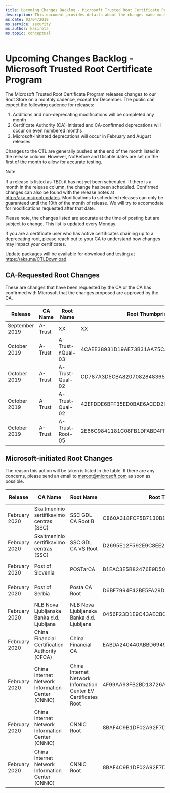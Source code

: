 ```yaml
---
title: Upcoming Changes Backlog - Microsoft Trusted Root Certificate Program
description: This document provides details about the changes made monthly to the root store.
ms.date: 03/04/2019
ms.service: security
ms.author: kasirota
ms.topic: conceptual
---
```


# Upcoming Changes Backlog - Microsoft Trusted Root Certificate Program

The Microsoft Trusted Root Certificate Program releases changes to our Root Store on a monthly cadence, except for December. The public can expect the following cadence for releases: 
1.	Additions and non-deprecating modifications will be completed any month
2.	Certificate Authority (CA)-initiated and CA-confirmed deprecations will occur on even numbered months
3.	Microsoft-initiated deprecations will occur in February and August releases

Changes to the CTL are generally pushed at the end of the month listed in the release column. However, NotBefore and Disable dates are set on the first of the month to allow for accurate testing.
 
 
 > [!NOTE]
 > If a release is listed as TBD, it has not yet been scheduled. If there is a month in the release column, the change has been scheduled. Confirmed changes can also be found with the release notes at <http://aka.ms/rootupdates>. 
 > Modifications to scheduled releases can only be guaranteed until the 10th of the month of release. We will try to accomodate for modifications requested after that date.


Please note, the changes listed are accurate at the time of posting but are subject to change. This list is updated every Monday. 

If you are a certificate user who has active certificates chaining up to a deprecating root,  please reach out to your CA to understand how changes may impact your certificates. 

Update packages will be available for download and testing at <https://aka.ms/CTLDownload> 

## CA-Requested Root Changes 
These are changes that have been requested by the CA or the CA has confirmed with Microsoft that the changes proposed are approved by the CA. 

| Release |	CA Name 	| Root Name | Root Thumbprint | Type of Change | Notes | 
|---|---|---|---|---|---|
| September 2019 | A-Trust | XX | XX | Add |  |
| October 2019 | A-Trust | A-Trust-nQual-03 | 4CAEE38931D19AE73B31AA75CA33D621290FA75E | NotBefore |  |
| October 2019 | A-Trust | A-Trust-Qual-02 | CD787A3D5CBA8207082848365E9ACDE9683364D8 | NotBefore |  |
| October 2019 | A-Trust | A-Trust-Qual-02 | 42EFDDE6BFF35ED0BAE6ACDD204C50AE86C4F4FA | NotBefore |  |
| October 2019 | A-Trust | A-Trust-Root-05 | 2E66C9841181C08FB1DFABD4FF8D5CC72BE08F02 | NotBefore |  |



## Microsoft-initiated Root Changes 

The reason this action will be taken is listed in the table. If there are any concerns, please send an email to msroot@microsoft.com as soon as possible. 

| Release |	CA Name 	| Root Name | Root Thumbprint | Type of Change | Reason for deprecation | 
|---|---|---|---|---|---|
| February 2020 | Skaitmeninio sertifikavimo centras (SSC) | SSC GDL CA Root B | C860A318FCF5B7130B1007AD7F614A40FFFF185F | NotBefore | Audits > 1 old on CCADB. |
| February 2020 | Skaitmeninio sertifikavimo centras (SSC) | SSC GDL CA VS Root | D2695E12F592E9C8EE2A4CB8D55E295FEE6B2D31 | NotBefore | Audits > 1 old on CCADB. |
| February 2020 | Post of Slovenia | POSTarCA | B1EAC3E5B82476E9D50B1EC67D2CC11E12E0B491 | NotBefore | Audits > 1 old on CCADB. |
| February 2020 | Post of Serbia | Posta CA Root | D6BF7994F42BE5FA29DA0BD7587B591F47A44F22 | NotBefore | Audits > 1 old on CCADB. |
| February 2020 | NLB Nova Ljubljanska Banka d.d. Ljubljana | NLB Nova Ljubljanska Banka d.d. Ljubljana | 0456F23D1E9C43AECB0D807F1C0647551A05F456 | NotBefore | Audits > 1 old on CCADB. |
| February 2020 | China Financial Certification Authority (CFCA) | China Financial CA | EABDA240440ABBD694930A01D09764C6C2D77966 | NotBefore | Audits > 1 old on CCADB. |
| February 2020 | China Internet Network Information Center (CNNIC) | China Internet Network Information Center EV Certificates Root | 4F99AA93FB2BD13726A1994ACE7FF005F2935D1E | NotBefore | Audits > 1 old on CCADB. |
| February 2020 | China Internet Network Information Center (CNNIC) | CNNIC Root | 8BAF4C9B1DF02A92F7DA128EB91BACF498604B6F | NotBefore | Audits > 1 old on CCADB. |
| February 2020 | China Internet Network Information Center (CNNIC) | CNNIC Root | 8BAF4C9B1DF02A92F7DA128EB91BACF498604B6F | NotBefore | Audits > 1 old on CCADB. |
